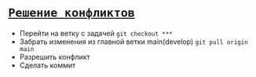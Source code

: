 # [`Решение конфликтов`](../index.md)

- Перейти на ветку с задачей `git checkout ***`
- Забрать изменения из главной ветки main(develop) `git pull origin main`
- Разрешить конфликт
- Cделать коммит
